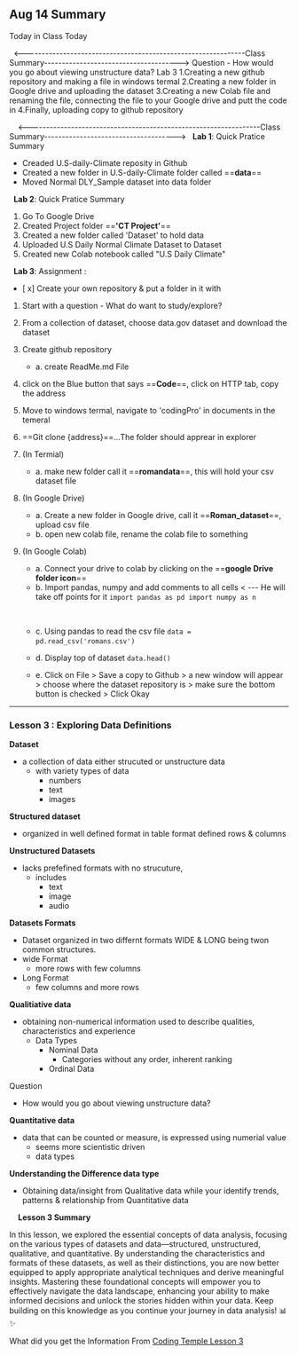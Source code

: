 ## Aug 14 Summary 

Today in Class Today 

&nbsp;
<--------------------------------------------------------------Class Summary-------------------------------------->
Question - How would you go about viewing unstructure data?
Lab 3 
 1.Creating a new github repository and making a file in windows termal
 2.Creating a new folder in Google drive and uploading the dataset 
 3.Creating a new Colab file and renaming the file, connecting the file to your Google drive and  putt the code in
 4.Finally, uploading copy to github repository





&nbsp;
&nbsp;
<-----------------------------------------------------------------Class Summary------------------------------------->
&nbsp;
**Lab 1**: Quick Pratice Summary 
- Creaded U.S-daily-Climate reposity in Github 
- Created a new folder in U.S-daily-Climate folder called ==**data**==
- Moved Normal DLY_Sample dataset into data folder

&nbsp;
 **Lab  2**: Quick Pratice Summary

 1. Go To Google Drive 
 2. Created Project folder ==**'CT Project'**==
 3. Created a new folder called 'Dataset' to hold data
 4. Uploaded U.S Daily Normal Climate Dataset to Dataset
 5. Created new Colab notebook called "U.S Daily Climate"

&nbsp;
**Lab 3**: Assignment :
 - [ x] Create your own repository & put a folder in it with 
1. Start with a question - What do want to study/explore?
2. From a collection of dataset, choose data.gov dataset and download the dataset
3. Create github repository 
   - a. create ReadMe.md File
4. click on the Blue button that says ==**Code**==, click on HTTP tab, copy the address
5. Move to windows termal, navigate to 'codingPro' in documents in the temeral 
6. ==Git clone {address}==...The folder should apprear in explorer
7. (In Termial) 
    - a. make new folder call it ==**romandata**==, this will hold your csv dataset file
8. (In Google Drive)
    - a. Create a new folder in Google drive, call it ==**Roman_dataset**==, upload csv file
    - b. open new colab file, rename the colab file to something
9. (In Google Colab)
    - a. Connect your drive to colab by clicking on the ==**google Drive folder icon**==
    - b. Import pandas, numpy  and  add comments to all cells       < --- He will take off points for it
    ``
    import pandas as pd
    import numpy as n
    ``

    &nbsp;
    - c. Using pandas to read the csv file
    ``
     data = pd.read_csv('romans.csv')
    ``
    &nbsp;

    - d. Display top of dataset
    ``data.head()
    ``
    &nbsp;
    - e. Click on File > Save a copy to Github > a new window will appear > choose where the dataset repository is > make sure the bottom button is checked > Click Okay


---------------------------------------------------------------------------------------------

### Lesson 3 : Exploring Data Definitions


**Dataset** 
- a collection of data either strucuted or unstructure data
  - with variety types of data
    - numbers
     - text 
      - images

**Structured dataset**
- organized in well defined format in table format defined rows & columns


**Unstructured Datasets**
- lacks prefefined formats with no strucuture,
    - includes
      - text 
       - image
      - audio

**Datasets Formats**
- Dataset organized in two differnt formats WIDE & LONG being twon common structures.
- wide Format
    - more rows with few columns
- Long Format 
    - few columns and more rows



**Qualitiative data**
- obtaining non-numerical information used to describe qualities, characteristics and experience
   - Data Types
     - Nominal Data
       - Categories without any order, inherent ranking
     - Ordinal Data
        


Question 
  - How would you go about viewing unstructure data?

**Quantitative data**
- data that can be counted or measure, is expressed using numerial value
  - seems more scientistic driven
  - data types 
    


**Understanding the Difference data type**
- Obtaining data/insight from Qualitative data while your identify trends, patterns & relationship from Quantitative data


&nbsp;
&nbsp;
**Lesson 3 Summary**

<p>In this lesson, we explored the essential concepts of data analysis, focusing on the various types of datasets and data—structured, unstructured, qualitative, and quantitative. By understanding the characteristics and formats of these datasets, as well as their distinctions, you are now better equipped to apply appropriate analytical techniques and derive meaningful insights. Mastering these foundational concepts will empower you to effectively navigate the data landscape, enhancing your ability to make informed decisions and unlock the stories hidden within your data. Keep building on this knowledge as you continue your journey in data analysis! 📊✨</p>



What did you get the Information From 
[Coding Temple Lesson 3](https://codingtemple.disco.co/p/data-analytics-3kv6m/curriculum/overview?u=15dca11d-52c3-4dcc-b02a-43cc96b73534)
